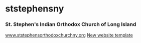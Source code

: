 ststephensny
============
<h3>St. Stephen's Indian Orthodox Church of Long Island</h3>
<a href="http://ststephensorthodoxchurchny.org" target="_blank">www.ststephensorthodoxchurchny.org</a>
<a href="http://jsbin.com/IKiWIxO" target="_blank">New website template</a>
